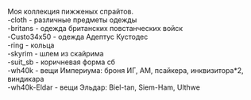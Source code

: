﻿Моя коллекция пижженых спрайтов.<br>
-cloth - различные предметы одежды<br>
  -britans - одежда британских повстанческих войск<br>
  -Custo34x50 - одежда Адептус Кустодес<br>
  -ring - кольца<br>
  -skyrim - шлем из скайрима<br>
  -suit_sb - коричневая форма сб<br>
  -wh40k - вещи Империума: броня ИГ, АМ, псайкера, инквизитора*2, виндикара<br>
  -wh40k-Eldar - вещи Эльдар: Biel-tan, Siеm-Ham, Ulthwe<br>
